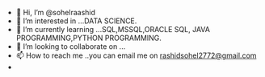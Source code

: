 - 👋 Hi, I’m @sohelraashid
- 👀 I’m interested in ...DATA SCIENCE.
- 🌱 I’m currently learning ...SQL,MSSQL,ORACLE SQL, JAVA PROGRAMMING,PYTHON PROGRAMMING.
- 💞️ I’m looking to collaborate on ...
- 📫 How to reach me ..you can email me on rashidsohel2772@gmail.com
- 

<!---
sohelraashid/sohelraashid is a ✨ special ✨ repository because its `README.md` (this file) appears on your GitHub profile.
You can click the Preview link to take a look at your changes.
--->
